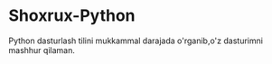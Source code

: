 # Shoxrux-Python
Python dasturlash tilini mukkammal darajada o'rganib,o'z dasturimni mashhur qilaman.
